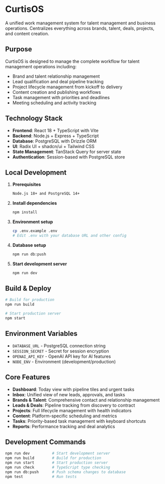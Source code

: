 # CurtisOS

A unified work management system for talent management and business operations. Centralizes everything across brands, talent, deals, projects, and content creation.

## Purpose

CurtisOS is designed to manage the complete workflow for talent management operations including:
- Brand and talent relationship management
- Lead qualification and deal pipeline tracking
- Project lifecycle management from kickoff to delivery
- Content creation and publishing workflows
- Task management with priorities and deadlines
- Meeting scheduling and activity tracking

## Technology Stack

- **Frontend**: React 18 + TypeScript with Vite
- **Backend**: Node.js + Express + TypeScript
- **Database**: PostgreSQL with Drizzle ORM
- **UI**: Radix UI + shadcn/ui + Tailwind CSS
- **State Management**: TanStack Query for server state
- **Authentication**: Session-based with PostgreSQL store

## Local Development

1. **Prerequisites**
   ```bash
   Node.js 18+ and PostgreSQL 14+
   ```

2. **Install dependencies**
   ```bash
   npm install
   ```

3. **Environment setup**
   ```bash
   cp .env.example .env
   # Edit .env with your database URL and other config
   ```

4. **Database setup**
   ```bash
   npm run db:push
   ```

5. **Start development server**
   ```bash
   npm run dev
   ```

## Build & Deploy

```bash
# Build for production
npm run build

# Start production server
npm start
```

## Environment Variables

- `DATABASE_URL` - PostgreSQL connection string
- `SESSION_SECRET` - Secret for session encryption
- `OPENAI_API_KEY` - OpenAI API key for AI features
- `NODE_ENV` - Environment (development/production)

## Core Features

- **Dashboard**: Today view with pipeline tiles and urgent tasks
- **Inbox**: Unified view of new leads, approvals, and tasks
- **Brands & Talent**: Comprehensive contact and relationship management
- **Leads & Deals**: Pipeline tracking from discovery to contract
- **Projects**: Full lifecycle management with health indicators
- **Content**: Platform-specific scheduling and metrics
- **Tasks**: Priority-based task management with keyboard shortcuts
- **Reports**: Performance tracking and deal analytics

## Development Commands

```bash
npm run dev          # Start development server
npm run build        # Build for production
npm run start        # Start production server
npm run check        # TypeScript type checking
npm run db:push      # Push schema changes to database
npm test             # Run tests
```